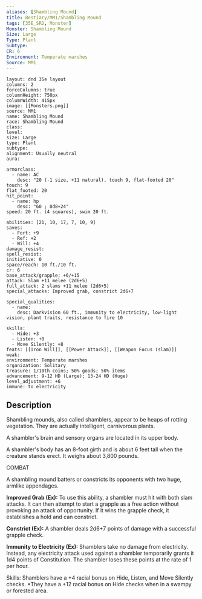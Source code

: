 ```yaml
---
aliases: [Shambling Mound]
title: Bestiary/MM1/Shambling Mound
tags: [35E_SRD, Monster]
Monster: Shambling Mound
Size: Large
Type: Plant
Subtype: 
CR: 6
Environnent: Temperate marshes
Source: MM1
---
```


```statblock
layout: dnd 35e layout
columns: 2
forceColumns: true
columnHeight: 750px
columnWidth: 415px
image: [[Monsters.png]]
source: MM1
name: Shambling Mound
race: Shambling Mound
class: 
level: 
size: Large
type: Plant
subtype: 
alignment: Usually neutral
aura: 

armorclass:
  - name: AC
    desc: "20 (-1 size, +11 natural), touch 9, flat-footed 20"
touch: 9
flat_footed: 20
hit_point:
  - name: hp
    desc: "60 ; 8d8+24"
speed: 20 ft. (4 squares), swim 20 ft.

abilities: [21, 10, 17, 7, 10, 9]
saves:
  - Fort: +9
  - Ref: +2
  - Will: +4
damage_resist: 
spell_resist: 
initiative: 0
space/reach: 10 ft./10 ft.
cr: 6
base_attack/grapple: +6/+15
attack: Slam +11 melee (2d6+5)
full_attack: 2 slams +11 melee (2d6+5)
special_attacks: Improved grab, constrict 2d6+7

special_qualities:
  - name: 
    desc: Darkvision 60 ft., immunity to electricity, low-light vision, plant traits, resistance to fire 10

skills:
  - Hide: +3
  - Listen: +8
  - Move Silently: +8
feats: [[Iron Will]], [[Power Attack]], [[Weapon Focus (slam)]]
weak: 
environment: Temperate marshes
organization: Solitary
treasure: 1/10th coins; 50% goods; 50% items
advancement: 9-12 HD (Large); 13-24 HD (Huge)
level_adjustment: +6
immune: to electricity
```

## Description

<p>Shambling mounds, also called shamblers, appear to be heaps of rotting vegetation. They are actually intelligent, carnivorous plants.</p>
<p>A shambler's brain and sensory organs are located in its upper body.</p>
<p>A shambler's body has an 8-foot girth and is about 6 feet tall when the creature stands erect. It weighs about 3,800 pounds.</p>
<p>COMBAT</p>
<p>A shambling mound batters or constricts its opponents with two huge, armlike appendages.</p>
<p>
            <b>Improved Grab (Ex):</b> To use this ability, a shambler must hit with both slam attacks. It can then attempt to start a grapple as a free action without provoking an attack of opportunity. If it wins the grapple check, it establishes a hold and can constrict.</p>
<p>
            <b>Constrict (Ex):</b> A shambler deals 2d6+7 points of damage with a successful grapple check.</p>
<p>
            <b>Immunity to Electricity (Ex):</b> Shamblers take no damage from electricity. Instead, any electricity attack used against a shambler temporarily grants it 1d4 points of Constitution. The shambler loses these points at the rate of 1 per hour.</p>
<p>Skills: Shamblers have a +4 racial bonus on Hide, Listen, and Move Silently checks. *They have a +12 racial bonus on Hide checks when in a swampy or forested area.</p>
